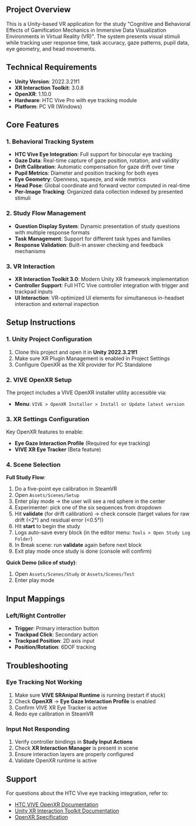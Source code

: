 ## Project Overview
This is a Unity-based VR application for the study "Cognitive and Behavioral Effects of Gamification Mechanics in Immersive Data Visualization Environments in Virtual Reality (VR)". The system presents visual stimuli while tracking user response time, task accuracy, gaze patterns, pupil data, eye geometry, and head movements.

## Technical Requirements

- **Unity Version**: 2022.3.21f1
- **XR Interaction Toolkit**: 3.0.8
- **OpenXR**: 1.10.0
- **Hardware**: HTC Vive Pro with eye tracking module
- **Platform**: PC VR (Windows)

## Core Features
### 1. Behavioral Tracking System
- **HTC Vive Eye Integration**: Full support for binocular eye tracking
- **Gaze Data**: Real-time capture of gaze position, rotation, and validity
- **Drift Calibration**: Automatic compensation for gaze drift over time
- **Pupil Metrics**: Diameter and position tracking for both eyes
- **Eye Geometry**: Openness, squeeze, and wide metrics
- **Head Pose**: Global coordinate and forward vector computed in real-time
- **Per-Image Tracking**: Organized data collection indexed by presented stimuli

### 2. Study Flow Management
- **Question Display System**: Dynamic presentation of study questions with multiple response formats
- **Task Management**: Support for different task types and families
- **Response Validation**: Built-in answer checking and feedback mechanisms

### 3. VR Interaction
- **XR Interaction Toolkit 3.0**: Modern Unity XR framework implementation
- **Controller Support**: Full HTC Vive controller integration with trigger and trackpad inputs
- **UI Interaction**: VR-optimized UI elements for simultaneous in-headset interaction and external inspection

## Setup Instructions

### 1. Unity Project Configuration

1. Clone this project and open it in **Unity 2022.3.21f1**
2. Make sure XR Plugin Management is enabled in Project Settings
3. Configure OpenXR as the XR provider for PC Standalone

### 2. VIVE OpenXR Setup

The project includes a VIVE OpenXR installer utility accessible via:
- **Menu**: `VIVE > OpenXR Installer > Install or Update latest version`

### 3. XR Settings Configuration

Key OpenXR features to enable:
- **Eye Gaze Interaction Profile** (Required for eye tracking)
- **VIVE XR Eye Tracker** (Beta feature)

### 4. Scene Selection

**Full Study Flow**:
1. Do a five-point eye calibration in SteamVR
2. Open `Assets/Scenes/Setup`
3. Enter play mode → the user will see a red sphere in the center
4. Experimenter: pick one of the six sequences from dropdown
5. Hit **validate** (for drift calibration) → check console (target values for raw drift (<2°) and residual error (<0.5°))
6. Hit **start** to begin the study
7. Logs auto-save every block (in the editor menu: `Tools > Open Study Log Folder`)
8. In Break scene: run **validate** again before next block
9. Exit play mode once study is done (console will confirm)

**Quick Demo (slice of study)**:
1. Open `Assets/Scenes/Study` or `Assets/Scenes/Test`
2. Enter play mode

## Input Mappings

### Left/Right Controller
- **Trigger**: Primary interaction button
- **Trackpad Click**: Secondary action
- **Trackpad Position**: 2D axis input
- **Position/Rotation**: 6DOF tracking

## Troubleshooting

### Eye Tracking Not Working
1. Make sure **VIVE SRAnipal Runtime** is running (restart if stuck)
2. Check **OpenXR** → **Eye Gaze Interaction Profile** is enabled
3. Confirm VIVE XR Eye Tracker is active
4. Redo eye calibration in SteamVR

### Input Not Responding
1. Verify controller bindings in **Study Input Actions**
2. Check **XR Interaction Manager** is present in scene
3. Ensure interaction layers are properly configured
4. Validate OpenXR runtime is active

## Support

For questions about the HTC Vive eye tracking integration, refer to:
- [HTC VIVE OpenXR Documentation](https://github.com/ViveSoftware/VIVE-OpenXR)
- [Unity XR Interaction Toolkit Documentation](https://docs.unity3d.com/Packages/com.unity.xr.interaction.toolkit@3.0)
- [OpenXR Specification](https://www.khronos.org/openxr/)

